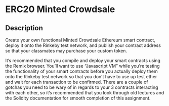 # ERC20 Minted Crowdsale 

## Description
Create your own functional Minted Crowdsale Ethereum smart contract, deploy it onto the Rinkeby test network, and publish your contract address so that your classmates may purchase your custom token.

It’s recommended that you compile and deploy your smart contracts using the Remix browser. You’ll want to use “Javascript VM” while you’re testing the functionality of your smart contracts before you actually deploy them onto the Rinkeby test network so that you don’t have to use up test ether and wait for each transaction to be confirmed. There are a couple of gotchas you need to be wary of in regards to your 3 contracts interacting with each other, so it’s recommended that you look through old lectures and the Solidity documentation for smooth completion of this assignment.